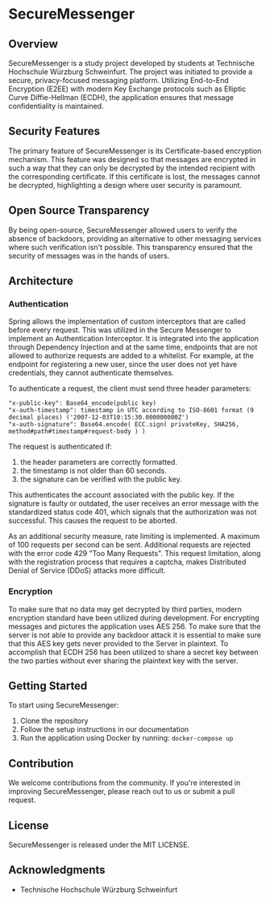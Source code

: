 # SecureMessenger

## Overview

SecureMessenger is a study project developed by students at Technische Hochschule Würzburg Schweinfurt. The project was initiated to provide a secure, privacy-focused messaging platform. Utilizing End-to-End Encryption (E2EE) with modern Key Exchange protocols such as Elliptic Curve Diffie-Hellman (ECDH), the application ensures that message confidentiality is maintained.

## Security Features

The primary feature of SecureMessenger is its Certificate-based encryption mechanism. This feature was designed so that messages are encrypted in such a way that they can only be decrypted by the intended recipient with the corresponding certificate. If this certificate is lost, the messages cannot be decrypted, highlighting a design where user security is paramount.

## Open Source Transparency

By being open-source, SecureMessenger allowed users to verify the absence of backdoors, providing an alternative to other messaging services where such verification isn't possible. This transparency ensured that the security of messages was in the hands of users.

## Architecture

### Authentication

Spring allows the implementation of custom interceptors that are called before every request. This was utilized in the Secure Messenger to implement an Authentication Interceptor. It is integrated into the application through Dependency Injection and at the same time, endpoints that are not allowed to authorize requests are added to a whitelist. For example, at the endpoint for registering a new user, since the user does not yet have credentials, they cannot authenticate themselves.

To authenticate a request, the client must send three header parameters:

    "x-public-key": Base64_encode(public key)
    "x-auth-timestamp": timestamp in UTC according to ISO-8601 format (9 decimal places) ('2007-12-03T10:15:30.000000000Z')
    "x-auth-signature": Base64.encode( ECC.sign( privateKey, SHA256, method#path#timestamp#request-body ) )

The request is authenticated if:

   1. the header parameters are correctly formatted.
   2. the timestamp is not older than 60 seconds.
   3. the signature can be verified with the public key.

This authenticates the account associated with the public key.
If the signature is faulty or outdated, the user receives an error message with the standardized status code 401, which signals that the authorization was not successful. This causes the request to be aborted.

As an additional security measure, rate limiting is implemented. A maximum of 100 requests per second can be sent. Additional requests are rejected with the error code 429 "Too Many Requests". This request limitation, along with the registration process that requires a captcha, makes Distributed Denial of Service (DDoS) attacks more difficult.

### Encryption

To make sure that no data may get decrypted by third parties, modern encryption standard have been utilized during development. For encrypting messages and pictures the application uses AES 256. To make sure that the server is not able to provide any backdoor attack it is essential to make sure that this AES key gets never provided to the Server in plaintext. To accomplish that ECDH 256 has been utilized to share a secret key between the two parties without ever sharing the plaintext key with the server.   


## Getting Started

To start using SecureMessenger:

1. Clone the repository
2. Follow the setup instructions in our documentation
3. Run the application using Docker by running: 
```docker-compose up```
   
## Contribution

We welcome contributions from the community. If you're interested in improving SecureMessenger, please reach out to us or submit a pull request.

## License

SecureMessenger is released under the MIT LICENSE.

## Acknowledgments

- Technische Hochschule Würzburg Schweinfurt
